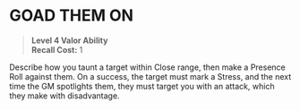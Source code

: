 ﻿# GOAD THEM ON

> **Level 4 Valor Ability**  
> **Recall Cost:** 1

Describe how you taunt a target within Close range, then make a Presence Roll against them. On a success, the target must mark a Stress, and the next time the GM spotlights them, they must target you with an attack, which they make with disadvantage.
